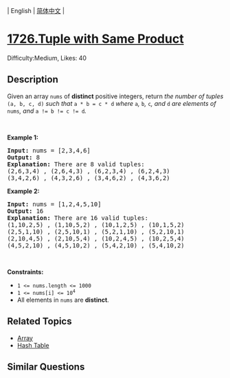 
| English | [简体中文](README.md) |

# [1726.Tuple with Same Product](https://leetcode.com/problems/tuple-with-same-product/)
Difficulty:Medium, Likes: 40

## Description

<p>Given an array <code>nums</code> of <strong>distinct</strong> positive integers, return <em>the number of tuples </em><code>(a, b, c, d)</code><em> such that </em><code>a * b = c * d</code><em> where </em><code>a</code><em>, </em><code>b</code><em>, </em><code>c</code><em>, and </em><code>d</code><em> are elements of </em><code>nums</code><em>, and </em><code>a != b != c != d</code><em>.</em></p>

<p>&nbsp;</p>
<p><strong class="example">Example 1:</strong></p>

<pre>
<strong>Input:</strong> nums = [2,3,4,6]
<strong>Output:</strong> 8
<strong>Explanation:</strong> There are 8 valid tuples:
(2,6,3,4) , (2,6,4,3) , (6,2,3,4) , (6,2,4,3)
(3,4,2,6) , (4,3,2,6) , (3,4,6,2) , (4,3,6,2)
</pre>

<p><strong class="example">Example 2:</strong></p>

<pre>
<strong>Input:</strong> nums = [1,2,4,5,10]
<strong>Output:</strong> 16
<strong>Explanation:</strong> There are 16 valid tuples:
(1,10,2,5) , (1,10,5,2) , (10,1,2,5) , (10,1,5,2)
(2,5,1,10) , (2,5,10,1) , (5,2,1,10) , (5,2,10,1)
(2,10,4,5) , (2,10,5,4) , (10,2,4,5) , (10,2,5,4)
(4,5,2,10) , (4,5,10,2) , (5,4,2,10) , (5,4,10,2)
</pre>

<p>&nbsp;</p>
<p><strong>Constraints:</strong></p>

<ul>
	<li><code>1 &lt;= nums.length &lt;= 1000</code></li>
	<li><code>1 &lt;= nums[i] &lt;= 10<sup>4</sup></code></li>
	<li>All elements in <code>nums</code> are <strong>distinct</strong>.</li>
</ul>


## Related Topics

- [Array](https://leetcode.com/tag/array/)
- [Hash Table](https://leetcode.com/tag/hash-table/)

## Similar Questions

